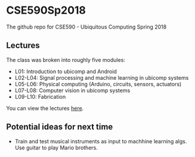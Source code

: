 # CSE590Sp2018
The github repo for CSE590 - Ubiquitous Computing Spring 2018

## Lectures
The class was broken into roughly five modules:
* L01: Introduction to ubicomp and Android
* L02-L04: Signal processing and machine learning in ubicomp systems
* L05-L06: Physical computing (Arduino, circuits, sensors, actuators)
* L07-L08: Computer vision in ubicomp systems
* L09-L10: Fabrication

You can view the lectures [here](https://github.com/jonfroehlich/CSE590Sp2018/tree/master/LectureSlides).

## Potential ideas for next time
- Train and test musical instruments as input to machhine learning algs. Use guitar to play Mario brothers.
